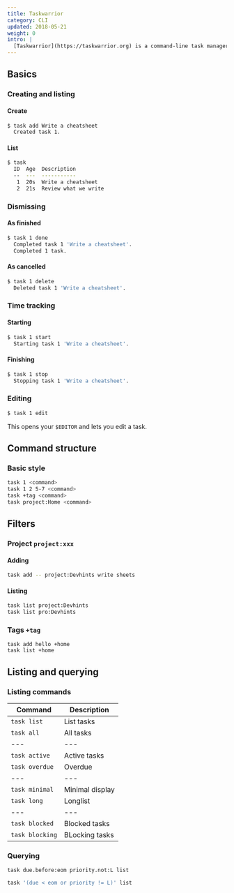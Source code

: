 ```yaml
---
title: Taskwarrior
category: CLI
updated: 2018-05-21
weight: 0
intro: |
  [Taskwarrior](https://taskwarrior.org) is a command-line task manager.
---
```


## Basics

<!-- {.-three-column} -->

### Creating and listing

#### Create

```bash
$ task add Write a cheatsheet
  Created task 1.
```

<!-- {data-line="1"} -->

#### List

```bash
$ task
  ID  Age  Description
  --  ---  -----------
   1  20s  Write a cheatsheet
   2  21s  Review what we write
```

<!-- {data-line="1"} -->

### Dismissing

#### As finished

```bash
$ task 1 done
  Completed task 1 'Write a cheatsheet'.
  Completed 1 task.
```

<!-- {data-line="1"} -->

#### As cancelled

```bash
$ task 1 delete
  Deleted task 1 'Write a cheatsheet'.
```

<!-- {data-line="1"} -->

### Time tracking

#### Starting

```bash
$ task 1 start
  Starting task 1 'Write a cheatsheet'.
```

<!-- {data-line="1"} -->

#### Finishing

```bash
$ task 1 stop
  Stopping task 1 'Write a cheatsheet'.
```

<!-- {data-line="1"} -->

### Editing

```bash
$ task 1 edit
```

This opens your `$EDITOR` and lets you edit a task.

## Command structure

<!-- {.-three-column} -->

### Basic style

```bash
task 1 <command>
task 1 2 5-7 <command>
task +tag <command>
task project:Home <command>
```

## Filters

### Project `project:xxx`

#### Adding

```bash
task add -- project:Devhints write sheets
```

#### Listing

```bash
task list project:Devhints
task list pro:Devhints
```

### Tags `+tag`

```
task add hello +home
task list +home
```

## Listing and querying

### Listing commands

| Command         | Description     |
| --------------- | --------------- |
| `task list`     | List tasks      |
| `task all`      | All tasks       |
| ---             | ---             |
| `task active`   | Active tasks    |
| `task overdue`  | Overdue         |
| ---             | ---             |
| `task minimal`  | Minimal display |
| `task long`     | Longlist        |
| ---             | ---             |
| `task blocked`  | Blocked tasks   |
| `task blocking` | BLocking tasks  |

### Querying

```bash
task due.before:eom priority.not:L list
```

```bash
task '(due < eom or priority != L)' list
```
